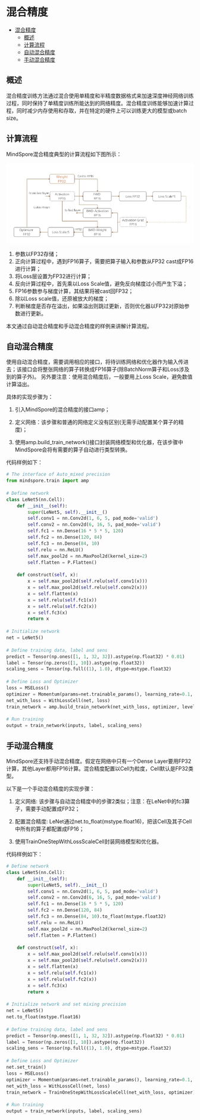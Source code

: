 # 混合精度

<!-- TOC -->

- [混合精度](#混合精度)
    - [概述](#概述)
    - [计算流程](#计算流程)
    - [自动混合精度](#自动混合精度)
    - [手动混合精度](#手动混合精度)

<!-- /TOC -->

## 概述

混合精度训练方法通过混合使用单精度和半精度数据格式来加速深度神经网络训练过程，同时保持了单精度训练所能达到的网络精度。混合精度训练能够加速计算过程，同时减少内存使用和存取，并在特定的硬件上可以训练更大的模型或batch size。

## 计算流程

MindSpore混合精度典型的计算流程如下图所示：

![mix precision](./images/mix_precision.jpg)

1. 参数以FP32存储；
2. 正向计算过程中，遇到FP16算子，需要把算子输入和参数从FP32 cast成FP16进行计算；
3. 将Loss层设置为FP32进行计算；
4. 反向计算过程中，首先乘以Loss Scale值，避免反向梯度过小而产生下溢；
5. FP16参数参与梯度计算，其结果将被cast回FP32；
6. 除以Loss scale值，还原被放大的梯度；
7. 判断梯度是否存在溢出，如果溢出则跳过更新，否则优化器以FP32对原始参数进行更新。

本文通过自动混合精度和手动混合精度的样例来讲解计算流程。

## 自动混合精度

使用自动混合精度，需要调用相应的接口，将待训练网络和优化器作为输入传进去；该接口会将整张网络的算子转换成FP16算子(除BatchNorm算子和Loss涉及到的算子外)。
另外要注意：使用混合精度后，一般要用上Loss Scale，避免数值计算溢出。

具体的实现步骤为：
1. 引入MindSpore的混合精度的接口amp；

2. 定义网络：该步骤和普通的网络定义没有区别(无需手动配置某个算子的精度)；

3. 使用amp.build_train_network()接口封装网络模型和优化器，在该步骤中MindSpore会将有需要的算子自动进行类型转换。

代码样例如下：

```python
# The interface of Auto_mixed precision
from mindspore.train import amp

# Define network
class LeNet5(nn.Cell):
    def __init__(self):
        super(LeNet5, self).__init__()
        self.conv1 = nn.Conv2d(1, 6, 5, pad_mode='valid')
        self.conv2 = nn.Conv2d(6, 16, 5, pad_mode='valid')
        self.fc1 = nn.Dense(16 * 5 * 5, 120)
        self.fc2 = nn.Dense(120, 84)
        self.fc3 = nn.Dense(84, 10)
        self.relu = nn.ReLU()
        self.max_pool2d = nn.MaxPool2d(kernel_size=2)
        self.flatten = P.Flatten()

    def construct(self, x):
        x = self.max_pool2d(self.relu(self.conv1(x)))
        x = self.max_pool2d(self.relu(self.conv2(x)))
        x = self.flatten(x)
        x = self.relu(self.fc1(x))
        x = self.relu(self.fc2(x))
        x = self.fc3(x)
        return x

# Initialize network
net = LeNet5()

# Define training data, label and sens
predict = Tensor(np.ones([1, 1, 32, 32]).astype(np.float32) * 0.01)
label = Tensor(np.zeros([1, 10]).astype(np.float32))
scaling_sens = Tensor(np.full((1), 1.0), dtype=mstype.float32)

# Define Loss and Optimizer
loss = MSELoss()
optimizer = Momentum(params=net.trainable_params(), learning_rate=0.1, momentum=0.9)
net_with_loss = WithLossCell(net, loss)
train_network = amp.build_train_network(net_with_loss, optimizer, level="O2")

# Run training
output = train_network(inputs, label, scaling_sens)
```


## 手动混合精度

MindSpore还支持手动混合精度。假定在网络中只有一个Dense Layer要用FP32计算，其他Layer都用FP16计算。混合精度配置以Cell为粒度，Cell默认是FP32类型。

以下是一个手动混合精度的实现步骤：
1. 定义网络: 该步骤与自动混合精度中的步骤2类似；注意：在LeNet中的fc3算子，需要手动配置成FP32；

2. 配置混合精度: LeNet通过net.to_float(mstype.float16)，把该Cell及其子Cell中所有的算子都配置成FP16；

3. 使用TrainOneStepWithLossScaleCell封装网络模型和优化器。

代码样例如下：

```python
# Define network
class LeNet5(nn.Cell):
    def __init__(self):
        super(LeNet5, self).__init__()
        self.conv1 = nn.Conv2d(1, 6, 5, pad_mode='valid')
        self.conv2 = nn.Conv2d(6, 16, 5, pad_mode='valid')
        self.fc1 = nn.Dense(16 * 5 * 5, 120)
        self.fc2 = nn.Dense(120, 84)
        self.fc3 = nn.Dense(84, 10).to_float(mstype.float32)
        self.relu = nn.ReLU()
        self.max_pool2d = nn.MaxPool2d(kernel_size=2)
        self.flatten = P.Flatten()

    def construct(self, x):
        x = self.max_pool2d(self.relu(self.conv1(x)))
        x = self.max_pool2d(self.relu(self.conv2(x)))
        x = self.flatten(x)
        x = self.relu(self.fc1(x))
        x = self.relu(self.fc2(x))
        x = self.fc3(x)
        return x

# Initialize network and set mixing precision
net = LeNet5()
net.to_float(mstype.float16)

# Define training data, label and sens
predict = Tensor(np.ones([1, 1, 32, 32]).astype(np.float32) * 0.01)
label = Tensor(np.zeros([1, 10]).astype(np.float32))
scaling_sens = Tensor(np.full((1), 1.0), dtype=mstype.float32)

# Define Loss and Optimizer
net.set_train()
loss = MSELoss()
optimizer = Momentum(params=net.trainable_params(), learning_rate=0.1, momentum=0.9)
net_with_loss = WithLossCell(net, loss)
train_network = TrainOneStepWithLossScaleCell(net_with_loss, optimizer)

# Run training
output = train_network(inputs, label, scaling_sens)
```